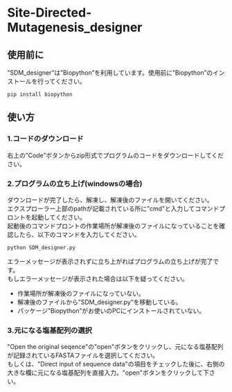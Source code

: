 # Site-Directed-Mutagenesis_designer
## 使用前に
”SDM_designer”は”Biopython”を利用しています。使用前に”Biopython”のインストールを行ってください。
```
pip install biopython
```

## 使い方
### 1.コードのダウンロード
右上の”Code”ボタンからzip形式でプログラムのコードをダウンロードしてください。
### 2.プログラムの立ち上げ(windowsの場合)
ダウンロードが完了したら、解凍し、解凍後のファイルを開いてください。<br>
エクスプローラー上部のpathが記載されている所に”cmd”と入力してコマンドプロントを起動してください。<br>
起動後のコマンドプロントの作業場所が解凍後のファイルになっていることを確認したら、以下のコマンドを入力してください。<br>
```
python SDM_designer.py
```
エラーメッセージが表示されずに立ち上がればプログラムの立ち上げが完了です。<br>
もしエラーメッセージが表示された場合は以下を疑ってください。
- 作業場所が解凍後のファイルになっていない。
- 解凍後のファイルから”SDM_designer.py”を移動している。
- パッケージ”Biopython”がお使いのPCにインストールされていない。
### 3.元になる塩基配列の選択
"Open the original seqence"の"open"ボタンをクリックし、元になる塩基配列が記録されているFASTAファイルを選択してください。<br>
もしくは、"Direct input of sequence data"の項目をチェックした後に、右側の大きな欄に元になる塩基配列を直接入力。"open"ボタンをクリックして下さい。
